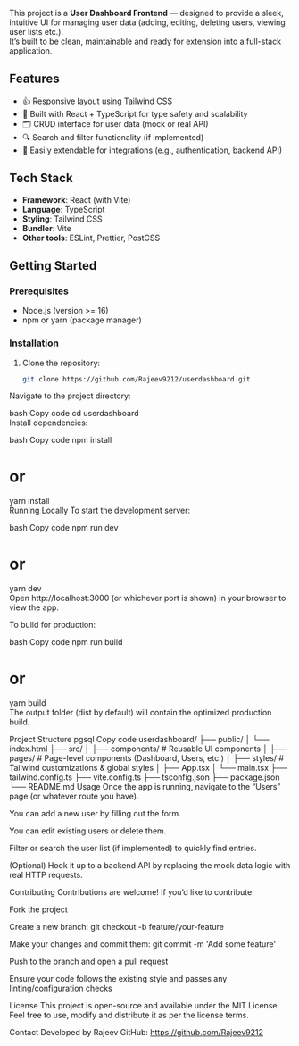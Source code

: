 This project is a **User Dashboard Frontend** — designed to provide a sleek, intuitive UI for managing user data (adding, editing, deleting users, viewing user lists etc.).  
It’s built to be clean, maintainable and ready for extension into a full-stack application.

## Features  
- 👍 Responsive layout using Tailwind CSS  
- 🧩 Built with React + TypeScript for type safety and scalability  
- 🗂️ CRUD interface for user data (mock or real API)  
- 🔍 Search and filter functionality (if implemented)  
- 🧰 Easily extendable for integrations (e.g., authentication, backend API)  

## Tech Stack  
- **Framework**: React (with Vite)  
- **Language**: TypeScript  
- **Styling**: Tailwind CSS  
- **Bundler**: Vite  
- **Other tools**: ESLint, Prettier, PostCSS  

## Getting Started  

### Prerequisites  
- Node.js (version >= 16)  
- npm or yarn (package manager)  

### Installation  
1. Clone the repository:  
   ```bash  
   git clone https://github.com/Rajeev9212/userdashboard.git  
Navigate to the project directory:

bash
Copy code
cd userdashboard  
Install dependencies:

bash
Copy code
npm install  
# or  
yarn install  
Running Locally
To start the development server:

bash
Copy code
npm run dev  
# or  
yarn dev  
Open http://localhost:3000 (or whichever port is shown) in your browser to view the app.

To build for production:

bash
Copy code
npm run build  
# or  
yarn build  
The output folder (dist by default) will contain the optimized production build.

Project Structure
pgsql
Copy code
userdashboard/
├── public/
│   └── index.html
├── src/
│   ├── components/     # Reusable UI components
│   ├── pages/          # Page-level components (Dashboard, Users, etc.)
│   ├── styles/         # Tailwind customizations & global styles
│   ├── App.tsx
│   └── main.tsx
├── tailwind.config.ts
├── vite.config.ts
├── tsconfig.json
├── package.json
└── README.md
Usage
Once the app is running, navigate to the “Users” page (or whatever route you have).

You can add a new user by filling out the form.

You can edit existing users or delete them.

Filter or search the user list (if implemented) to quickly find entries.

(Optional) Hook it up to a backend API by replacing the mock data logic with real HTTP requests.

Contributing
Contributions are welcome! If you’d like to contribute:

Fork the project

Create a new branch: git checkout -b feature/your-feature

Make your changes and commit them: git commit -m 'Add some feature'

Push to the branch and open a pull request

Ensure your code follows the existing style and passes any linting/configuration checks

License
This project is open-source and available under the MIT License.
Feel free to use, modify and distribute it as per the license terms.

Contact
Developed by Rajeev
GitHub: https://github.com/Rajeev9212
